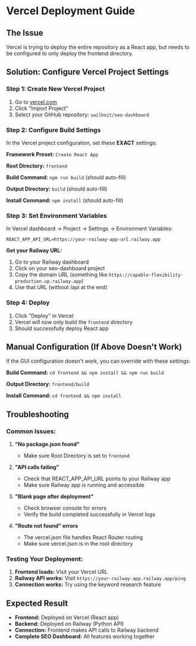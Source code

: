 # Vercel Deployment Guide

## The Issue
Vercel is trying to deploy the entire repository as a React app, but needs to be configured to only deploy the frontend directory.

## Solution: Configure Vercel Project Settings

### Step 1: Create New Vercel Project

1. Go to [vercel.com](https://vercel.com)
2. Click "Import Project"
3. Select your GitHub repository: `swilhoit/seo-dashboard`

### Step 2: Configure Build Settings

In the Vercel project configuration, set these **EXACT** settings:

**Framework Preset:** `Create React App`

**Root Directory:** `frontend`

**Build Command:** `npm run build` (should auto-fill)

**Output Directory:** `build` (should auto-fill)

**Install Command:** `npm install` (should auto-fill)

### Step 3: Set Environment Variables

In Vercel dashboard → Project → Settings → Environment Variables:

```
REACT_APP_API_URL=https://your-railway-app-url.railway.app
```

**Get your Railway URL:**
1. Go to your Railway dashboard
2. Click on your seo-dashboard project  
3. Copy the domain URL (something like `https://capable-flexibility-production.up.railway.app`)
4. Use that URL (without /api at the end)

### Step 4: Deploy

1. Click "Deploy" in Vercel
2. Vercel will now only build the `frontend` directory
3. Should successfully deploy React app

## Manual Configuration (If Above Doesn't Work)

If the GUI configuration doesn't work, you can override with these settings:

**Build Command:** `cd frontend && npm install && npm run build`

**Output Directory:** `frontend/build`

**Install Command:** `cd frontend && npm install`

## Troubleshooting

### Common Issues:

1. **"No package.json found"**
   - Make sure Root Directory is set to `frontend`

2. **"API calls failing"**
   - Check that REACT_APP_API_URL points to your Railway app
   - Make sure Railway app is running and accessible

3. **"Blank page after deployment"**
   - Check browser console for errors
   - Verify the build completed successfully in Vercel logs

4. **"Route not found" errors**
   - The vercel.json file handles React Router routing
   - Make sure vercel.json is in the root directory

### Testing Your Deployment:

1. **Frontend loads:** Visit your Vercel URL
2. **Railway API works:** Visit `https://your-railway-app.railway.app/ping`
3. **Connection works:** Try using the keyword research feature

## Expected Result

- **Frontend:** Deployed on Vercel (React app)
- **Backend:** Deployed on Railway (Python API)  
- **Connection:** Frontend makes API calls to Railway backend
- **Complete SEO Dashboard:** All features working together
